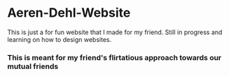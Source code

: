# Aeren-Dehl-Website
This is just a for fun website that I made for my friend. Still in progress and learning on how to design websites.

### This is meant for my friend's flirtatious approach towards our mutual friends

